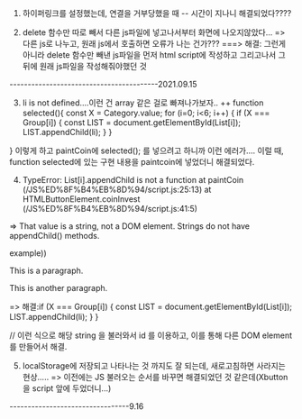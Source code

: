 1. 하이퍼링크를 설정했는데, 연결을 거부당했을 때
-- 시간이 지나니 해결되었다????

2. delete 함수만 따로 빼서 다른 js파일에 넣고나서부터 화면에 나오지않았다...
=> 다른 js로 나누고, 원래 js에서 호출하면 오류가 나는 건가???
===> 해결: 그런게 아니라 delete 함수만 빼낸 js파일을 먼저 html script에 작성하고 그리고나서 그 뒤에 원래 js파일을 작성해줘야했던 것

-----------------------------------------2021.09.15


3. li is not defined....이런 건 array 같은 걸로 빠져나가보자..
++ function selected(){
  const X = Category.value;
  for (i=0; i<6; i++)
{ 
  if (X === Group[i])
    {
      const LIST = document.getElementById(List[i]);
      LIST.appendChild(li);
    }
  }
 
} 이렇게 하고 paintCoin에 selected(); 를 넣으려고 하니까 이런 에러가....
이럴 때, function selected에 있는 구현 내용을 paintcoin에 넣었더니 해결되었다. 



4. TypeError: List[i].appendChild is not a function
    at paintCoin (/JS%ED%8F%B4%EB%8D%94/script.js:25:13)
    at HTMLButtonElement.coinInvest (/JS%ED%8F%B4%EB%8D%94/script.js:41:5)

=> That value is a string, not a DOM element. Strings do not have appendChild() methods.

example))

<div id="div1">
<p id="p1">This is a paragraph.</p>
<p id="p2">This is another paragraph.</p>
</div>

<script>
var para = document.createElement("p");
var node = document.createTextNode("This is new.");
para.appendChild(node);

var element = document.getElementById("div1");
element.appendChild(para);
</script>

=> 해결:if (X === Group[i])
    {
      const LIST = document.getElementById(List[i]);
      LIST.appendChild(li);
    }
  }

  // 이런 식으로 해당 string 을 불러와서 id 를 이용하고, 이를 통해 다른 DOM element를 만들어서 해결.


  5. localStorage에 저장되고 나타나는 것 까지도 잘 되는데, 새로고침하면 사라지는 현상..... 
  => 이전에는 JS 불러오는 순서를 바꾸면 해결되었던 것 같은데(Xbutton을 script 앞에 두었더니...)
  
  ---------------------------------9.16 


